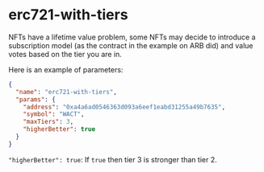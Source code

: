 # erc721-with-tiers

NFTs have a lifetime value problem, some NFTs may decide to introduce a subscription model (as the contract in the example on ARB did) and value votes based on the tier you are in. 

Here is an example of parameters:

```json
{
  "name": "erc721-with-tiers",
  "params": {
    "address": "0xa4a6ad0546363d093a6eef1eabd31255a49b7635",
    "symbol": "WACT",
    "maxTiers": 3,
    "higherBetter": true
  }
}
```


`"higherBetter": true`: If `true` then tier 3 is stronger than tier 2. 
